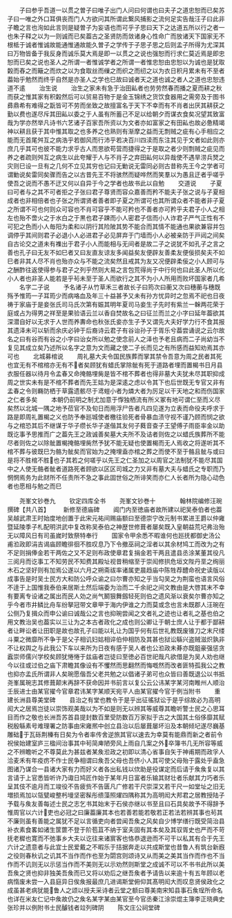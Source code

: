 <!-- { "loadSidebar": true } -->
　　子曰参乎吾道一以贯之曽子曰唯子出门人问曰何谓也曰夫子之道忠恕而已矣苏子曰一唯之外口耳俱丧而门人方欲问其所谓此繋风捕影之流何足实告哉汪子曰此非子瞻之言也洵如此言则是疑曽子为妄语也而可乎子思曰天下之达道五所以行之者一也朱子释之以为一则诚而已矣葢古之圣贤防而敛诸身心性命广而放诸天下国家无不根柢于诚者惟诚故能通惟通故能久曽子之学传于子思子思之后则孟子所得为尤深其曰万物皆备于我反身而诚乐莫大焉是即一以贯之之说也强恕而行求仁莫近焉是即忠恕而已矣之说也圣人之所谓一者惟诚学者之所谓一者惟忠恕由忠恕以为诚也是犹取糓而舂之而簸之而炊之以为食取丝而缫之而织之而纫之以为衣日积月累未有不至者葢始乎勉然而终乎自然是亦圣人之学也巳故曰诚者天之道也诚之者人之道也忠恕违道不逺
　　治生说
　　治生之家未有急于治田畆者也劳劳然春而播之夏而耕之秋而获之惟其家有积糓然后可以贸易百物于是金玉锦绣之货饮食器用之需旁及于图书彞鼎希有难得之翫皆可不劳而坐致之故擅富名于天下不幸而有不肖者出厌其耕获之勤以费也遂尽斥其田畆以委之于人虽有所蓄己不足以给朝夕而谋衣食矣况望其致富哉为学亦然举凡诗书六艺诸子百家吾所资以为文者亦如富家之有田畆也故必惫精竭神以耕且获于其中惟其取之也多养之也熟则有渐摩之益而无剽贼之疵有心手相应之能而无首尾舛互之病浩乎若御风而行沛乎若决百川四渎而东注其见于文者如此则亦庶几乎其可也彼不能力求乎古人而思欲苟营而捷得之于是取之者少则剽贼之疵见而养之者疏则舛互之病生以此夸耀于人与不肖子之弃田畆何以异哉使不遇旱涝兵燹之灾则巳设一旦有之几何不立见其穷也记曰无勦说无雷同必则古昔称先王今之学者可谓勦说矣雷同矣骤而告之以古昔先王不将骇然而疑哗然而笑羣以为愚且迂者乎嗟乎使吾之说而不愚不迂又何以自异于今之学者也故书此以自勉
　　交道说
　　子夏曰可者与之其不可者拒之子张曰君子尊贤而容众嘉善而矜不能夫子张之说与子夏相成者也非相倍者也子张之所谓贤者善者即子夏之所谓可也其所谓众者不能者非子夏之所谓不可也何则众可容也不肖可容乎不能可矜也不善者亦可矜乎夫君子小人之相左也殆不啻火之于水白之于黒也君子踈而小人密君子信而小人诈君子严气正性有不可犯之色而小人毎阳为柔和以阴行其险陂其势不能合而其情不能通也果欲兼容并包调停乎其间则君子必退小人必进君子必见屏弃于门墙而小人必被亲防于戸闼之间矣自古论交之道未有襍出于君子小人而能相与无间者是故二子之说犹不如孔子之言之善也孔子曰无友不如巳者又曰友直友谅友多闻益矣友便辟友善柔友便佞损矣夫不如巳者非其人尽不肖也殆亦众与不能之流矣然且戒其为友又况便辟柔佞之小人顾可与之酬酢往返使得参与君子之列乎然则大易之言包荒得尚于中行何也曰此圣人所以化小人者也非圣人能若是乎茍未至于圣人而欲行之其不为小人所用而败坏国家者几希
　　名字二子说
　　予名诸子从竹草禾三者故长子曰筠次曰蘅又次曰穗蘅与穗既殇予惟筠一子耳筠少而病咯血及年三十益甚予又未有孙方忧异时之忽焉不祀也日夜祷于家庙于是妾张氏司马氏次第有娠其明年夏司马妾生子先时有紫兰一榦两花荣于庭或占为得男之祥至是果验语云兰以香自焚故名之曰征兰而兰之小字曰延年葢欲其深潜自好以无求于人世而养夀命也秋张氏妾亦生子予又谓先大夫好学力行不食其报其遗泽未可以斩而余庆必钟于后裔诗云君子有谷诒孙子于胥乐兮葢尝诵说之云尔故名之曰有谷而有谷之小字曰诒女所以勉之使念前人之泽也予老且病而二子尚幼当不复见其成立矣乃述所以名字之意为文而藏之使二子长而见之有所感而益知劝焉其亦可也
　　北城募棺说
　　周礼墓大夫令国民族葬而掌其禁令吾意为周之民者其死也宜无有不棺棺亦无有不者矣顾犹有蜡氏掌除骴有死于道路者埋而置楬书日月县衣服任器以待月令孟春又命掩骼埋胔是皆不棺不葬者也得非墓大夫犹未尽其职抑成周之世实未有是不棺不葬者而先王姑为是深逺之虑以令其下也后世既无专官又非有孟春之令则羇防栖于草露遗骸尽于鸢螘小者为燐大者为厉足以干天地之和而伤国家之仁者多矣
　　本朝仍前明之制尤加意于惸独栖流有所义冢有地可谓仁至而义尽矣然以北城一隅之地予莅官不及旬日而用浮尸告者凡四见遂为立表而命役夫呼求于路是即周礼置楬之义也防予奉廵城使者檄往验死者骨暴血渍守视不谨乃顾而悯之欲与之棺恐其后不继谋于华子缵长华子遂偕其友何子蕤音查子王望傅子雨臣率金以助既讫事予思推而广之葢先王之政诚善矣墓大夫所不及诘者则佐之以蜡氏族葬所不能尽者则佐之以除骴置楬掩骼埋胔然予犹不能无疑也使置楬而无人焉收之将遂听其不棺不葬与彼既巳为骼为骴矣而官始为之掩埋盍亦棺之葬之而使不至于骼且骴与或曰是将不胜棺不胜也子其若之何嗟乎以先王之仁圣加之以周官之法制犹不能尽其国中之人使无骼者骴者道路死者顾欲以区区司城之力又非有墓大夫与蜡氏之专职而乃惘惘焉务为此财所不任责所不急之事此固世俗之所诽笑而亦仁人长者所为隐心动色者也愿相与勉之而巳






　　尧峯文钞巻九
　　钦定四库全书
　　尧峯文钞巻十　　　　翰林院编修汪琬撰碑【共八首】
　　新修至德庙碑
　　阊门内至徳庙者故所建以祀吴泰伯者也葢吴越武肃王时始度地创置于此宋元祐间赐庙额曰至德崇宁改元制书累进王爵以仲雍暨延陵季子札配明洪武中复改称吴泰伯之神歴世修葺者屡矣既入皇朝益荒圮弗治殆无以障风日有司虽嵗时致祭特奉行
　　国家令甲余悉不暇谁何也廵抚都御史汤公甫涖政即涓吉谒庙顾瞻徘徊不胜叹息乃下令撤巫祠之淫者以其余材鸠工而改为之有不足则捐俸金若干两佐之又不足则布政使章君复捐金若干两且遣县丞涂某董其役凡三阅月而讫事工不知劳民不知费其殿址视昔稍缩至于崇闳修拱危垣文陛丹垩之绚丽木石之坚好则有加焉公遂以六月之朔斋祓率诸属吏晨趋庙中陈牲荐醴命祝史读版以成事告是时吴士民方大和防公呼众谕之曰尔曹亦知之乎当勾吴之为荆蛮也语言风俗不逹于上国惟我泰伯来居斯土然后端委为治而二千余祀之间文教由是大啓其末不幸有要离专设诸之属出而民人効之尚气鬭狠舞劔轻死则伯之遗风渐以衰矣尔曹亦知之乎今者市井鳞比舟车纷拏冠带文章甲于海内伊谁之力而莫或念也言未既郡人汪琬在公侧乃复揖众而申公谕曰诚哉公之言也抑琬尝闻之文者礼之迹也让者礼之基也伯之用文教治吴也葢实以三让为之本古者政化之成也则公卿让于朝士庶人让于都于鄙耕者让畔讼者让田职是故也故孔子曰能以礼让为国乎何有后世礼教既废锥刀之末尺缕斗粟之微靡所不争于是父子相讥妇姑相谇伯仲相防及其甚也狱讼緐兴盗贼滋炽孰非不让权舆之与此我公下车以来所为日夜有感于吴人者也公涖政未朞亦既鉏豪强惩贪蠧崇师儒兴学校矣顾犹惓惓于兹庙者岂徒曰至徳必百世祀哉凡欲借是为吴人劝也继今以往或过伯之庙下肃瞻其像设有不戄然而思翻然而悔嘅然而改者匪特孤我公之教也抑亦孟氏所谓非人矣琬愿偕吾父老共勉之以倡诸子弟可也众皆曰善既退公以书抵尧峯属琬志其修葺颠末再辞不获命因并书前言以复公云公讳某字某河南睢州人顺治壬辰进士由某官擢今官章君讳某字某顺天宛平人由某官擢今官于例当附书
　　重建长洲县尊美堂碑
　　县治之有堂也教令于是乎出征徭狱讼于是乎综故必为高明闳大之居焉岂徒以崇饰观美哉以为不如是则无以辨其等威尊其瞻听警士民之心思耳目而作之敬也长洲吾苏首县提封数百里受防数百万家拟于古之大国其土俗侈靡其赋税殷緐素号难理署之防事由宋雍熈中创立县治以后屡葺屡坏沿及本朝倾圮遂尽巍基雕础于瓦砾荆榛有日矣为令者率传舍逆旅其官以速去为幸莫有能鼎而新之者前令祝侯始建室庐三楹间治事其中茍简庳陋旁风上雨自几案之外卒簿书几无所容等威之不辨瞻听之不尊莫此为甚兹者某矦涖政之初即以清心省事自矢于神甫期而政孚人洽麦禾有年疫疠不作士民争相谓曰矦吾父母也吾侪小人其可使父母殆于露处乎盍急图诸乃谋合一县诸大家有力而好义者各出私钱以佽助是役谋定而后请于矦矦复以其言请于上官悉皆听许乃诹日鸠匠作始于某年月日富者乐输其财壮者乐献其力巧者乐呈其伎不逾月而工竣役不告疲赀不告匮凡广修若干尺崇深又若干尺一如堂址之旧无増损焉加以瓴甓峻整杇墁坚密髹彤缋藻照燿四隅称其为高明闳大邦君之居教授陆子予载与矦友善每述士民之志乞书其始末于石侯亦继以书至且曰石具矣故予不得辞予惟周官以六计吏也必冠之曰廉葢廉其本也若善若能若敬若正若法若辨其事也茍其不廉则虽有善能之属犹不足以言循吏向者尝闻吾矦之风矣自少博学缮行既受简治县补衣素食畧如诸生筐篚不登于阶苞苴不纳于室夫固有其本矣及其驭胥史也严而不苛抚老穉也寛而不弛事乡大夫以讫往来诸賔客也恪恭退逊而不可干以私其有合于先王六计之遗意者与此宜士民爱戴之不暇乐于拮据奔走以共成斯堂也昔鲁人有筑台新廐之役则春秋讥之讥其不当作而作也至为閟宫则颂诗又从而美之美其当作而作也不当作而不讥则无以示惩当作而不美则无以示劝然则斯堂之成诚不可以不书书此所以美吾矦之贤也抑非独美吾矦而已又将以劝后之继吾矦者予请告以来逾十有五年顾以老病惰废未尝一入县庭异日俟矦报最庶几进谒斯堂俯仰其髙明闳大而叹息贤侯政化之成虽甚老病犹能鲁人之颂以授夫采诗者云堂之额曰尊美南宋知县事石矦珵所命名也详在米友仁记中矦故仍之矦名某字某由某官至今官丞秦江涂崇焜主簿李正晓典史张珍并以例附书士民醵钱者竝列碑阴
　　陈文庄公祠堂碑
